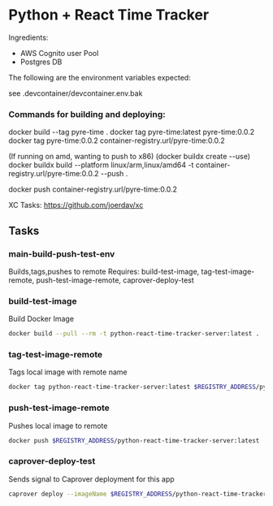 # Python + React Time Tracker

Ingredients:

* AWS Cognito user Pool
* Postgres DB

The following are the environment variables expected:

see .devcontainer/devcontainer.env.bak


### Commands for building and deploying:

docker build --tag pyre-time .
docker tag pyre-time:latest pyre-time:0.0.2
docker tag pyre-time:0.0.2 container-registry.url/pyre-time:0.0.2

(If running on amd, wanting to push to x86)
(docker buildx create --use)
docker buildx build --platform linux/arm,linux/amd64 -t container-registry.url/pyre-time:0.0.2 --push .

docker push container-registry.url/pyre-time:0.0.2


XC Tasks: https://github.com/joerdav/xc

## Tasks

### main-build-push-test-env
Builds,tags,pushes to remote
Requires: build-test-image, tag-test-image-remote, push-test-image-remote, caprover-deploy-test


### build-test-image
Build Docker Image
```sh
docker build --pull --rm -t python-react-time-tracker-server:latest .
```

### tag-test-image-remote
Tags local image with remote name

```sh
docker tag python-react-time-tracker-server:latest $REGISTRY_ADDRESS/python-react-time-tracker-server:latest
```

### push-test-image-remote
Pushes local image to remote

```sh
docker push $REGISTRY_ADDRESS/python-react-time-tracker-server:latest
```

### caprover-deploy-test
Sends signal to Caprover deployment for this app

```sh
caprover deploy --imageName $REGISTRY_ADDRESS/python-react-time-tracker-server:latest
```
